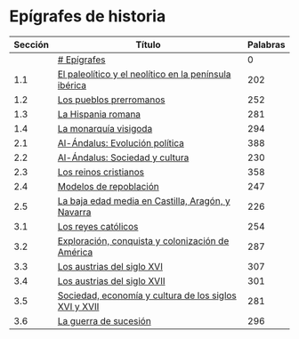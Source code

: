 # Epígrafes de historia

| Sección | Título | Palabras |
|---------|-------|------------|
|  | [# Epígrafes](epigrafes.md#---#-epígrafes) | 0 |
| 1.1 | [El paleolítico y el neolítico en la península ibérica](epigrafes.md#11---el-paleolítico-y-el-neolítico-en-la-península-ibérica) | 202 |
| 1.2 | [Los pueblos prerromanos](epigrafes.md#12---los-pueblos-prerromanos) | 252 |
| 1.3 | [La Hispania romana](epigrafes.md#13---la-hispania-romana) | 281 |
| 1.4 | [La monarquía visigoda](epigrafes.md#14---la-monarquía-visigoda) | 294 |
| 2.1 | [Al-Ándalus: Evolución política](epigrafes.md#21---al-Ándalus-evolución-política) | 388 |
| 2.2 | [Al-Ándalus: Sociedad y cultura](epigrafes.md#22---al-Ándalus-sociedad-y-cultura) | 230 |
| 2.3 | [Los reinos cristianos](epigrafes.md#23---los-reinos-cristianos) | 358 |
| 2.4 | [Modelos de repoblación](epigrafes.md#24---modelos-de-repoblación) | 247 |
| 2.5 | [La baja edad media en Castilla, Aragón, y Navarra](epigrafes.md#25---la-baja-edad-media-en-castilla-aragón-y-navarra) | 226 |
| 3.1 | [Los reyes católicos](epigrafes.md#31---los-reyes-católicos) | 254 |
| 3.2 | [Exploración, conquista y colonización de América](epigrafes.md#32---exploración-conquista-y-colonización-de-américa) | 287 |
| 3.3 | [Los austrias del siglo XVI](epigrafes.md#33---los-austrias-del-siglo-xvi) | 307 |
| 3.4 | [Los austrias del siglo XVII](epigrafes.md#34---los-austrias-del-siglo-xvii) | 301 |
| 3.5 | [Sociedad, economía y cultura de los siglos XVI y XVII](epigrafes.md#35---sociedad-economía-y-cultura-de-los-siglos-xvi-y-xvii) | 281 |
| 3.6 | [La guerra de sucesión](epigrafes.md#36---la-guerra-de-sucesión) | 296 |
